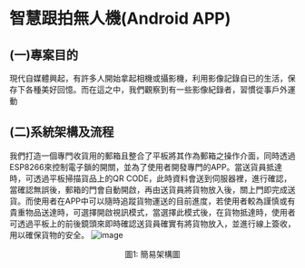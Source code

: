 # 智慧跟拍無人機(Android APP)
## (一)專案目的
現代自媒體興起，有許多人開始拿起相機或攝影機，利用影像記錄自已的生活，保存下各種美好回憶。而在這之中，我們觀察到有一些影像紀錄者，習慣從事戶外運動
## (二)系統架構及流程
我們打造一個專門收貨用的郵箱且整合了平板將其作為郵箱之操作介面，同時透過ESP8266來控制電子鎖的開關，並為了使用者開發專門的APP。當送貨員抵達時，可透過平板掃描貨品上的QR CODE，此時資料會送到伺服器裡，進行確認，當確認無誤後，郵箱的門會自動開啟，再由送貨員將貨物放入後，關上門即完成送貨。而使用者在APP中可以隨時追蹤貨物運送的目前進度，若使用者較為謹慎或有貴重物品送達時，可選擇開啟視訊模式，當選擇此模式後，在貨物抵達時，使用者可透過平板上的前後鏡頭來即時確認送貨員確實有將貨物放入，並進行線上簽收，用以確保貨物的安全。
![image]()
<p align="center">圖1: 簡易架構圖</p>
